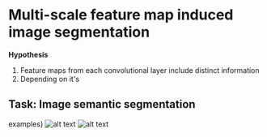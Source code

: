 # Multi-scale feature map induced image segmentation

**Hypothesis**
1. Feature maps from each convolutional layer include distinct information
2. Depending on it's 


## Task: Image semantic segmentation 

examples) 
![alt text](https://github.com/MismatchPenaltySegmentation/figures/fig_progress/example1.png)
![alt text](https://github.com/MismatchPenaltySegmentation/figures/fig_progress/example2.png)
